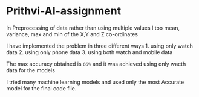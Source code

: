 # Prithvi-AI-assignment

In Preprocessing of data rather than using multiple values I too mean, variance, max and min of the X,Y and Z co-ordinates 

I have implemented the problem in three different ways 
      1. using only watch data 
      2. using only phone data 
      3. using both watch and mobile data
      
The max accuracy obtained is `66%` and it was achieved using only wacth data for the models 

I tried many machine learning models and used only the most Accurate model for the final code file.
